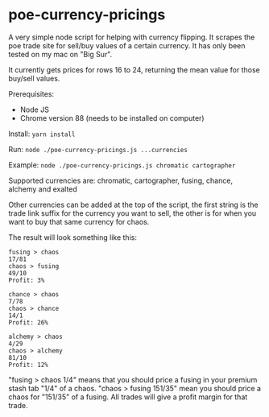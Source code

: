 # poe-currency-pricings

A very simple node script for helping with currency flipping. It scrapes the poe trade site for sell/buy values of a certain currency. It has only been tested on my mac on "Big Sur".

It currently gets prices for rows 16 to 24, returning the mean value for those buy/sell values.

Prerequisites:
- Node JS
- Chrome version 88 (needs to be installed on computer)

Install: `yarn install`

Run: `node ./poe-currency-pricings.js ...currencies`

Example: `node ./poe-currency-pricings.js chromatic cartographer`

Supported currencies are: chromatic, cartographer, fusing, chance, alchemy and exalted

Other currencies can be added at the top of the script, the first string is the trade link suffix for the currency you want to sell, the other is for when you want to buy that same currency for chaos.

The result will look something like this:

```
fusing > chaos
17/81
chaos > fusing
49/10
Profit: 3%

chance > chaos
7/78
chaos > chance
14/1
Profit: 26%

alchemy > chaos
4/29
chaos > alchemy
81/10
Profit: 12%
```

"fusing > chaos 1/4" means that you should price a fusing in your premium stash tab "1/4" of a chaos. "chaos > fusing 151/35" mean you should price a chaos for "151/35" of a fusing. All trades will give a profit margin for that trade.
